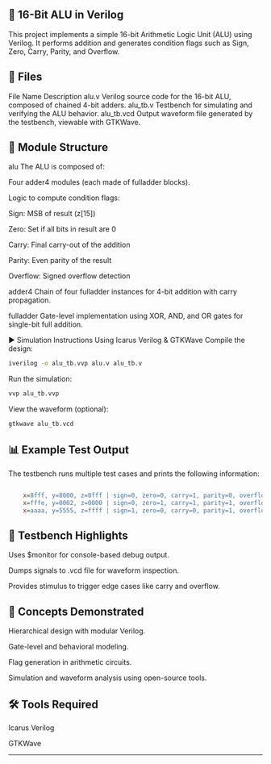 ## 🔢 16-Bit ALU in Verilog
This project implements a simple 16-bit Arithmetic Logic Unit (ALU) using Verilog. It performs addition and generates condition flags such as Sign, Zero, Carry, Parity, and Overflow.

## 📁 Files

File Name	Description
alu.v	Verilog source code for the 16-bit ALU, composed of chained 4-bit adders.
alu_tb.v	Testbench for simulating and verifying the ALU behavior.
alu_tb.vcd	Output waveform file generated by the testbench, viewable with GTKWave.

## 🧠 Module Structure
alu
The ALU is composed of:

Four adder4 modules (each made of fulladder blocks).

Logic to compute condition flags:

Sign: MSB of result (z[15])

Zero: Set if all bits in result are 0

Carry: Final carry-out of the addition

Parity: Even parity of the result

Overflow: Signed overflow detection

adder4
Chain of four fulladder instances for 4-bit addition with carry propagation.

fulladder
Gate-level implementation using XOR, AND, and OR gates for single-bit full addition.

▶️ Simulation Instructions
Using Icarus Verilog & GTKWave
Compile the design:

```bash
iverilog -o alu_tb.vvp alu.v alu_tb.v
```

Run the simulation:

```bash
vvp alu_tb.vvp
```

View the waveform (optional):

```bash
gtkwave alu_tb.vcd
```

## 📊 Example Test Output
The testbench runs multiple test cases and prints the following information:

```ini

    x=8fff, y=8000, z=0fff | sign=0, zero=0, carry=1, parity=0, overflow=1
    x=fffe, y=0002, z=0000 | sign=0, zero=1, carry=1, parity=1, overflow=0
    x=aaaa, y=5555, z=ffff | sign=1, zero=0, carry=0, parity=1, overflow=0
```

## 🧪 Testbench Highlights
Uses $monitor for console-based debug output.

Dumps signals to .vcd file for waveform inspection.

Provides stimulus to trigger edge cases like carry and overflow.

## 📌 Concepts Demonstrated
Hierarchical design with modular Verilog.

Gate-level and behavioral modeling.

Flag generation in arithmetic circuits.

Simulation and waveform analysis using open-source tools.

## 🛠️ Tools Required
Icarus Verilog

GTKWave

---
